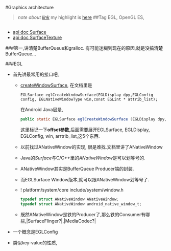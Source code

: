 #Graphics architecture
> *note about [link](https://source.android.com/devices/graphics/architecture.html)*
> my highlight is [here](http://marker.to/tXzn5j)
##Tag
EGL, OpenGL ES, 

##
* [api doc Surface](https://developer.android.com/reference/android/view/Surface.html)
* [api doc SurfaceTexture](https://developer.android.com/reference/android/graphics/SurfaceTexture.html)

###第一,讲清楚BufferQueue和gralloc.
有可能迷糊到现在的原因,就是没搞清楚BufferQueue...

###EGL
* 首先讲最常用的接口吧,
    * [createWindowSurface](),
        在文档里是
        ```
        EGLSurface eglCreateWindowSurface(EGLDisplay dpy,EGLConfig config, EGLNativeWindowType win,const EGLint * attrib_list);
        ```
        在Android Java层是,
        ```java
        public static EGLSurface eglCreateWindowSurface (EGLDisplay dpy, EGLConfig config, Object win, int[] attrib_list, int offset)
        ```
        这里标记一下**offset参数**,后面需要展开EGLSurface, EGLDisplay, EGLConfig, win, arrtrib_list,这5个东西.

    * 以前找过ANativeWindow的实现, 很是难找.文档里讲了ANativeWindow
    * Java的*Surface*与C/C++里的*ANativeWindow*是可以划等号的.
    * ANativeWindow其实是BufferQueue Producer端的封装.
    * 而EGLSurface Window版本,就可以跟ANativeWindow划等号了.
    * ! []() platform/system/core include/system/window.h
        ``` c
        typedef struct ANativeWindow ANativeWindow;
        typedef struct ANativeWindow android_native_window_t;
        ```
    * 既然ANativeWindow是铁的Producer了,那么铁的Consumer有哪些,|SurfaceFlinger?|,|MediaCodec?|

* 一个概念是EGLConfig
* 类似key-value的性质,
   